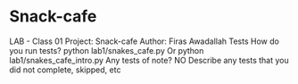 # Snack-cafe
LAB - Class 01
Project: Snack-cafe
Author: Firas Awadallah
Tests
How do you run tests? python lab1/snakes_cafe.py Or python lab1/snakes_cafe_intro.py
Any tests of note? NO
Describe any tests that you did not complete, skipped, etc 

